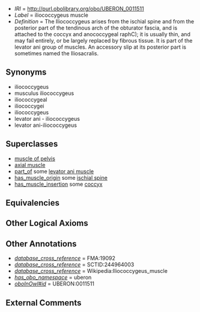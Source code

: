  * *IRI* = http://purl.obolibrary.org/obo/UBERON_0011511
 * *Label* = iliococcygeus muscle
 * *Definition* = The Iliococcygeus arises from the ischial spine and from the posterior part of the tendinous arch of the obturator fascia, and is attached to the coccyx and anococcygeal raphC); it is usually thin, and may fail entirely, or be largely replaced by fibrous tissue. It is part of the levator ani group of muscles. An accessory slip at its posterior part is sometimes named the Iliosacralis.

## Synonyms

 * iliococcygeus
 * musculus iliococcygeus
 * iliococcygeal
 * iliococcygei
 * iliococcygeus
 * levator ani - iliococcygeus
 * levator ani-iliococcygeus

## Superclasses

 * [muscle of pelvis](../../UBERON/25/UBERON_0001325.md)
 * [axial muscle](../../UBERON/97/UBERON_0003897.md)
 * [part_of](../../BFO/50/BFO_0000050.md) some [levator ani muscle](../../UBERON/26/UBERON_0001326.md)
 * [has_muscle_origin](../../RO/72/RO_0002372.md) some [ischial spine](../../UBERON/00/UBERON_0009000.md)
 * [has_muscle_insertion](../../RO/73/RO_0002373.md) some [coccyx](../../UBERON/50/UBERON_0001350.md)

## Equivalencies


## Other Logical Axioms


## Other Annotations

 * *[database_cross_reference](../../ef/oboInOwl#hasDbXref.md)* = FMA:19092
 * *[database_cross_reference](../../ef/oboInOwl#hasDbXref.md)* = SCTID:244964003
 * *[database_cross_reference](../../ef/oboInOwl#hasDbXref.md)* = Wikipedia:Iliococcygeus_muscle
 * *[has_obo_namespace](../../ce/oboInOwl#hasOBONamespace.md)* = uberon
 * *[oboInOwl#id](../../id/oboInOwl#id.md)* = UBERON:0011511

## External Comments

